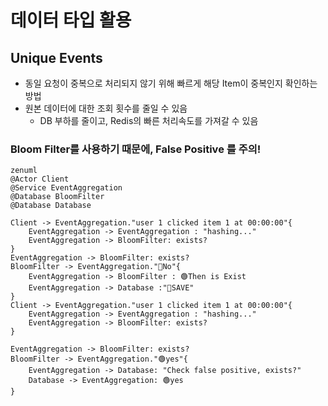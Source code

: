 # 데이터 타입 활용

## Unique Events 
 - 동일 요청이 중복으로 처리되지 않기 위해 빠르게 해당 Item이 중복인지 확인하는 방법
 - 원본 데이터에 대한 조회 횟수를 줄일 수 있음
   - DB 부하를 줄이고, Redis의 빠른 처리속도를 가져갈 수 있음
### Bloom Filter를 사용하기 때문에, False Positive 를 주의!

```mermaid
zenuml
@Actor Client
@Service EventAggregation
@Database BloomFilter
@Database Database

Client -> EventAggregation."user 1 clicked item 1 at 00:00:00"{
    EventAggregation -> EventAggregation : "hashing..."
    EventAggregation -> BloomFilter: exists?
}
EventAggregation -> BloomFilter: exists?
BloomFilter -> EventAggregation."🔴No"{
    EventAggregation -> BloomFilter : 🟢Then is Exist
    EventAggregation -> Database :"🧱SAVE"
} 
Client -> EventAggregation."user 1 clicked item 1 at 00:00:00"{
    EventAggregation -> EventAggregation : "hashing..."
    EventAggregation -> BloomFilter: exists?
}

EventAggregation -> BloomFilter: exists?
BloomFilter -> EventAggregation."🟢yes"{
    EventAggregation -> Database: "Check false positive, exists?"
    Database -> EventAggregation: 🟢yes
}
```